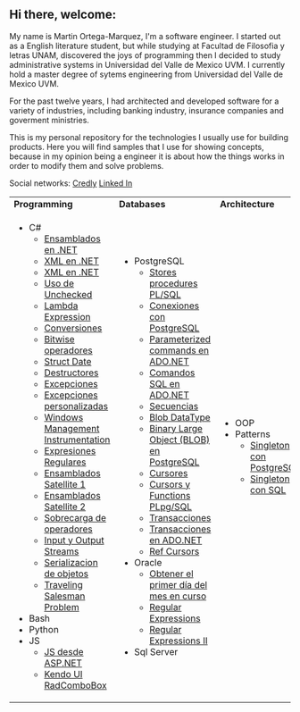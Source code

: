 ## Hi there, welcome:


My name is Martin Ortega-Marquez, I'm a software engineer.
I started out as a English literature student, but while studying at Facultad de Filosofia y letras UNAM, discovered the joys of programming then I decided
to study administrative systems in Universidad del Valle de Mexico UVM.
I currently hold a master degree of sytems engineering from Universidad del Valle de Mexico UVM.

For the past twelve years, I had architected and developed software for a variety of industries, including banking industry, insurance companies and goverment ministries.

This is my personal repository for the technologies I usually use for building products.
Here you will find samples that I use for showing concepts, because in my opinion being a engineer it is about
how the things works in order to modify them and solve problems.

<p align="justify">
Social networks:
<a href="https://www.credly.com/users/martin-ortega-marquez">Credly</a>
<a href="https://www.linkedin.com/in/masterlynx/">Linked In</a>
</p>
   
<table width="100%">
<tr>
	<td><b>Programming</b></td>
	<td><b>Databases</b></td>
	<td><b>Architecture</b></td>
	<td><b>Security</b></td>
</tr>
<tr>
	<td>
	<p align="Justify">
		<ul>
			<li>C#
				<ul>
					<li>
						<a href="https://github.com/lynxestudio/20081229-FirstApp">
						Ensamblados en .NET
						</a>
					</li>
					<li>
						<a href="https://github.com/lynxestudio/20100530-LinqXMLSample2">
						XML en .NET
						</a>
					</li>
					<li>
						<a href="https://github.com/lynxestudio/20100526-LinqXMLSample1">
						XML en .NET
						</a>
					</li>
					<li>
						<a href="https://github.com/lynxestudio/20101031-UncheckedSample">
						Uso de Unchecked
						</a>
					</li>
					<li>
						<a href="https://github.com/lynxestudio/20101025-LambdaExpression">
						Lambda Expression
						</a>
					</li>
					<li>
						<a href="https://github.com/lynxestudio/20101003-CSharpPuzzlers">
						Conversiones
						</a>
					</li>
					<li>
						<a href="https://github.com/lynxestudio/20110114-BitwiseOperators">
						Bitwise operadores
						</a>
					</li>
					<li>
						<a href="https://github.com/lynxestudio/20110227-DateSample">
						Struct Date
						</a>
					</li>
					<li>
						<a href="https://github.com/lynxestudio/20110320-DestructorSample">
						Destructores
						</a>
					</li>
					<li>
						<a href="https://github.com/lynxestudio/20110419-CustomExceptionsCSharp">
						Excepciones
						</a>
					</li>
					<li>
						<a href="https://github.com/lynxestudio/20110424-CustomExceptionGTKSharp">
						Excepciones personalizadas
						</a>
					</li>
					<li>
						<a href="https://github.com/lynxestudio/20110625-CSharpWMISample">
						Windows Management Instrumentation
						</a>
					</li>
					<li>
						<a href="https://github.com/lynxestudio/20111117-RegularExpressionApp">
						Expresiones Regulares
						</a>
					</li>
					<li>
						<a href="https://github.com/lynxestudio/20111225-SatelliteAssemblies">
						Ensamblados Satellite 1
						</a>
					</li>
					<li>
						<a href="https://github.com/lynxestudio/20111227-SatelliteAssemblies">
						Ensamblados Satellite 2
						</a>
					</li>
					<li>
						<a href="https://github.com/lynxestudio/20120228-Vectors">
						Sobrecarga de operadores
						</a>
					</li>
					<li>
						<a href="https://github.com/lynxestudio/20120319-IOStreams">
						Input y Output Streams
						</a>
					</li>
					<li>
						<a href="https://github.com/lynxestudio/20120522-ObjectsSerialization">
						Serializacion de objetos
						</a>
					</li>
					<li>
						<a href="https://github.com/lynxestudio/20121214-TSP-Algorithm">
						Traveling Salesman Problem
						</a>
					</li>
				</ul>
			</li>
			<li>Bash</li>
			<li>Python</li>
			<li>JS
				<ul>
					<li>
						<a href="https://github.com/lynxestudio/20111112-ASPX-JS-Sample">
						JS desde ASP.NET
						</a>
					</li>
					<li>
						<a href="https://github.com/lynxestudio/20130421-KendoUI-RadComboBox">
						Kendo UI RadComboBox
						</a>
					</li>
				</ul>
			</li>
		</ul>
		</p>
	</td>
	<!--End Programming -->
	<td>
	<p align="justify">
		<ul>
			<li>PostgreSQL
				<ul>
					<li>
					<a href="https://github.com/lynxestudio/20100919-PLSQLStoreProcedures">
					Stores procedures PL/SQL
					</a>
					</li>
					<li>
						<a href="https://github.com/lynxestudio/20100907-DataBaseConnectionSample">
						Conexiones con PostgreSQL 
						</a>
					</li>
					<li>
						<a href="https://github.com/lynxestudio/20120831-PgSQLParameters">
						Parameterized commands en ADO.NET
						</a>
					</li>
					<li>
						<a href="https://github.com/lynxestudio/20120906-Parameterized-Commands">
						Comandos SQL en ADO.NET 
						</a>
					</li>
					<li>
						<a href="https://github.com/lynxestudio/20121002-PgSequences">
						Secuencias
						</a>
					</li>
					<li>
						<a href="https://github.com/lynxestudio/20121229-BlobDataType">
						Blob DataType
						</a>
					</li>
					<li>
						<a href="https://github.com/lynxestudio/20130111-ADO-Blob-Sample">
						Binary Large Object (BLOB) en PostgreSQL
						</a>
					</li>
					<li>
						<a href="https://github.com/lynxestudio/20130127-PostgreSQL-Cursors">
						Cursores
						</a>
					</li>
					<li>
						<a href="https://github.com/lynxestudio/20130328-PostgreSQL-CursorsFunctions">
						Cursors y Functions PLpg/SQL
						</a>
					</li>
					<li>
						<a href="https://github.com/lynxestudio/20130305-PostgreSQL-Transactions">
						Transacciones
						</a>
					</li>
					<li>
						<a href="https://github.com/lynxestudio/20130306-ADO-Transactions">
						Transacciones en ADO.NET
						</a>
					</li>
					<li>
						<a href="https://github.com/lynxestudio/20130408-PostgreSQL-RefCursors">
						Ref Cursors
						</a>
					</li>
				</ul>
			</li>
			<li>Oracle
				<ul>
					<li>
					<a href="https://github.com/lynxestudio/20130825-PLSQL-FirstDay">
					Obtener el primer día del mes en curso
					</a>
					</li>
					<li>
						<a href="https://github.com/lynxestudio/20130916-Oracle-RegEx">
						Regular Expressions
						</a>
					</li>
					<li>
						<a href="https://github.com/lynxestudio/20130920-Oracle-RegEx2">
						Regular Expressions II
						</a>
					</li>
				</ul>
			</li>
			<li>Sql Server</li>
		</ul>
	</p>
	</td>
	<!-- End Databases-->
	<td>
	<p align="justify">
		<ul>
			<li>OOP</li>
			<li>Patterns
				<ul>
					<li>
					<a href="https://github.com/lynxestudio/20100520-SingletonPatternPostgreSQL">
					Singleton con PostgreSQL</a>
					</li>
					<li>
					<a href="https://github.com/lynxestudio/20100503-SingletonPattern">
					Singleton con SQL
					</a>
					</li>
				</ul>
			</li>
		</ul>
	</p>
	</td>
	<!-- End networking -->
	<td>
		<ul>
				<li>
				<a href="https://github.com/lynxestudio/20090111-ASP-RegularExpressionValidator
">Expresiones Regulares ASP.NET</a>
</li>
				<li>
				<a href="https://github.com/lynxestudio/20090106-ASP-RangeValidator
">Rangos ASP.NET</a>
</li>
				<li>
				<a href="https://github.com/lynxestudio/20090104-ASP-RequiredFieldValidator
">Campos obligatorios (ASP.NET)</a>
</li>
				<li>
					<a href="https://github.com/lynxestudio/20090305-BankStatements">
					CAS Code Access Security en .NET
					</a>
				</li>
				<li>
				<a href="https://github.com/lynxestudio/20100725-SecurityDotNet2">
				Seguridad en .NET
				</a>
				</li>
				<li>
				<a href="https://github.com/lynxestudio/20100714-SecurityDotNet">
				Seguridad en .NET
				</a>
				</li>
				<li>
				<a href="https://github.com/lynxestudio/20100805-SecurityDotnet3">
				Seguridad en .NET
				</a>
				</li>
				<li>
					<a href="https://github.com/lynxestudio/20110601-TraceListenersSample">
						Logging en aplicaciones
					</a>
				</li>
				<li>
						<a href="https://github.com/lynxestudio/20110629-ASPFileUpload">
						Control File Upload ASP.NET
						</a>
				</li>
				<li>
					<a href="https://github.com/lynxestudio/20110730-Log4netSample">
					Log4net
					</a>
				</li>
				<li>
					<a href="https://github.com/lynxestudio/20120331-Process-Sample">
					Procesos
					</a>
				</li>
				<li>
					<a href="https://github.com/lynxestudio/20120618-Email-SMTP">
					SMTP (Simple Mail Transfer Protocol)
					</a>
				</li>
				<li>
			<a href="https://github.com/lynxestudio/20100821-FTPSample">
			Protocolo FTP
			</a>
			</li>
			<li>
				<a href="https://github.com/lynxestudio/20101130-IPSample">
				Direcciones IP
				</a>
			</li>
				</ul>
	</td>
</tr>
</table>
<!--
**lynxestudio/lynxestudio** is a ✨ _special_ ✨ repository because its `README.md` (this file) appears on your GitHub profile.

Here are some ideas to get you started:
-->


